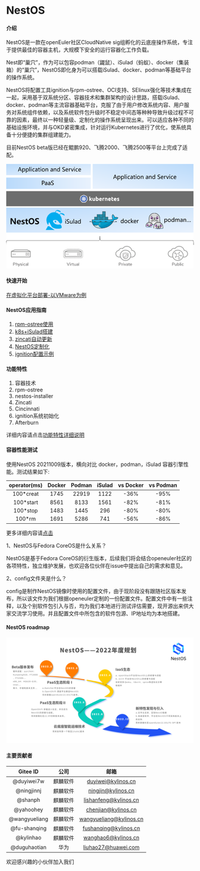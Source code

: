 # NestOS

#### 介绍
NestOS是一款在openEuler社区CloudNative sig组孵化的云底座操作系统，专注于提供最佳的容器主机，大规模下安全的运行容器化工作负载。

Nest即“巢穴”，作为可以包容podman（鼹鼠）、iSulad（蚂蚁）、docker（集装箱）的“巢穴”，NestOS即化身为可以搭载iSulad、docker、podman等基础平台的操作系统。

NestOS将配置工具ignition与rpm-ostree、OCI支持、SElinux强化等技术集成在一起，采用基于双系统分区、容器技术和集群架构的设计思路，搭载iSulad、docker、podman等主流容器基础平台，克服了由于用户修改系统内容、用户服务对系统组件依赖，以及系统软件包升级时不稳定中间态等种种导致升级过程不可靠的因素，最终以一种轻量级、定制化的操作系统呈现出来。可以适应各种不同的基础设施环境，并与OKD紧密集成，针对运行Kubernetes进行了优化，使系统具备十分便捷的集群组建能力。

目前NestOS beta版已经在鲲鹏920、飞腾2000、飞腾2500等平台上完成了适配。 

![image-20211015170943884](graph/README/image-20211015170943884.png)

#### 快速开始
[在虚拟化平台部署-以VMware为例](https://gitee.com/openeuler/NestOS/blob/master/docs/%E5%BF%AB%E9%80%9F%E5%BC%80%E5%A7%8B.md)

#### NestOS应用指南
1.  [rpm-ostree使用](https://gitee.com/openeuler/NestOS/blob/master/docs/rpm-ostree%E4%BD%BF%E7%94%A8.md)
2.  [k8s+iSulad搭建](https://gitee.com/openeuler/NestOS/blob/master/docs/K8S+iSulad%E6%90%AD%E5%BB%BA.md)
3.  [zincati自动更新](https://gitee.com/openeuler/NestOS/blob/master/docs/zincati%E8%87%AA%E5%8A%A8%E6%9B%B4%E6%96%B0%E4%BD%BF%E7%94%A8.md)
4.  [NestOS定制化](https://gitee.com/openeuler/NestOS/blob/master/docs/%E5%AE%9A%E5%88%B6NestOS.md)
5.  [ignition配置示例](https://gitee.com/openeuler/NestOS/blob/master/docs/ignition%E9%85%8D%E7%BD%AE.md) 

#### 功能特性

1.  容器技术
2.  rpm-ostree
3.  nestos-installer
4.  Zincati
5.  Cincinnati
6.  ignition系统初始化
7.  Afterburn

详细内容请点击[功能特性详细说明](https://gitee.com/openeuler/NestOS/blob/master/docs/%E5%8A%9F%E8%83%BD%E7%89%B9%E6%80%A7%E6%8F%8F%E8%BF%B0.md)

#### 容器性能测试

使用NestOS 20211009版本，横向对比 docker，podman，iSulad 容器引擎性能。测试结果如下:

| operator(ms) | Docker | Podman | iSulad | vs Docker | vs Podman |
| :----------: | :----: | :----: | :----: | :-------: | :-------: |
|  100*creat   |  1745  | 22919  |  1122  |   -36%    |   -95%    |
|  100*start   |  8561  |  8133  |  1561  |   -82%    |   -81%    |
|   100*stop   |  1483  |  1445  |  296   |   -80%    |   -80%    |
|    100*rm    |  1691  |  5286  |  741   |   -56%    |   -86%    |

更多详细内容请[点击](https://gitee.com/openeuler/NestOS/blob/master/docs/%E6%80%A7%E8%83%BD%E5%AF%B9%E6%AF%94%E6%B5%8B%E8%AF%95.md)

1、NestOS与Fedora CoreOS是什么关系？

NestOS是基于Fedora CoreOS的衍生版本，后续我们将会结合openeuler社区的各项特性，独立维护发展，也欢迎各位伙伴在issue中提出自己的需求和意见。

2、config文件夹是什么？

config是制作NestOS镜像时使用的配置文件，由于现阶段没有跟随社区版本发布，所以该文件为我们根据openeuler定制的一份配置文件。配置文件中有一些注释，以及个别软件包引入与否，均为我们本地进行测试评估需要，现开源出来供大家交流学习使用。并且配置文件中所包含的软件包源、IP地址均为本地搭建。

#### NestOS roadmap

![image-NestOS-roadmap.png](graph/README/image-NestOS-roadmap.png)
#### 主要贡献者

|   Gitee ID    |   公司   |          邮箱           |
| :-----------: | :------: | :---------------------: |
|  @duyiwei7w   | 麒麟软件 |   duyiwei@kylinos.cn    |
|  @ningjinnj   | 麒麟软件 |   ningjin@kylinos.cn    |
|    @shanph    | 麒麟软件 |  lishanfeng@kylinos.cn  |
|   @yahoohey   | 麒麟软件 |   chenjian@kylinos.cn   |
| @wangyueliang | 麒麟软件 | wangyueliang@kylinos.cn |
| @fu-shanqing  | 麒麟软件 |  fushanqing@kylinos.cn  |
|   @kylinhao   | 麒麟软件 |   wanghao6@kylinos.cn   |
| @duguhaotian  |   华为   |   liuhao27@huawei.com   |

欢迎感兴趣的小伙伴加入我们


  [1]: ./images/NestOS-roadmap.png "NestOS-roadmap.png"
